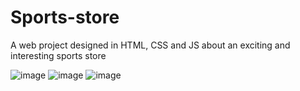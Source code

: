 # Sports-store

A web project designed in HTML, CSS and JS about an exciting and interesting sports store

![image](https://github.com/KareemAl3tar/Sports-store_H-C-JS/assets/163475444/4445902a-45c9-4750-ad84-ae0e1aa835eb)
![image](https://github.com/KareemAl3tar/Sports-store_H-C-JS/assets/163475444/23e4b78e-de33-45f7-8482-5cc45d86a169)
![image](https://github.com/KareemAl3tar/Sports-store_H-C-JS/assets/163475444/5a523c96-95cb-4a2e-a966-37c8cd23fcc4)


